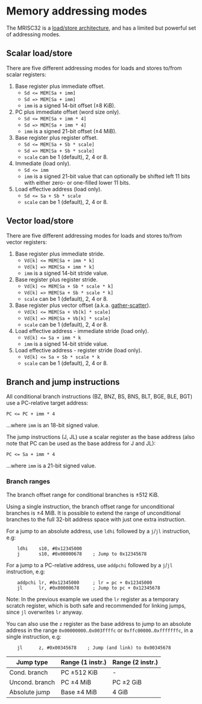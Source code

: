 # Memory addressing modes

The MRISC32 is a [load/store architecture](https://en.wikipedia.org/wiki/Load/store_architecture), and has a limited but powerful set of addressing modes.

## Scalar load/store

There are five different addressing modes for loads and stores to/from scalar registers:

1. Base register plus immediate offset.
   - `Sd <= MEM[Sa + imm]`
   - `Sd => MEM[Sa + imm]`
   - `imm` is a signed 14-bit offset (±8 KiB).
2. PC plus immediate offset (word size only).
   - `Sd <= MEM[Sa + imm * 4]`
   - `Sd => MEM[Sa + imm * 4]`
   - `imm` is a signed 21-bit offset (±4 MiB).
3. Base register plus register offset.
   - `Sd <= MEM[Sa + Sb * scale]`
   - `Sd => MEM[Sa + Sb * scale]`
   - `scale` can be 1 (default), 2, 4 or 8.
4. Immediate (load only).
   - `Sd <= imm`
   - `imm` is a signed 21-bit value that can optionally be shifted left 11 bits with either zero- or one-filled lower 11 bits.
5. Load effective address (load only).
   - `Sd <= Sa + Sb * scale`
   - `scale` can be 1 (default), 2, 4 or 8.


## Vector load/store

There are five different addressing modes for loads and stores to/from vector registers:

1. Base register plus immediate stride.
   - `Vd[k] <= MEM[Sa + imm * k]`
   - `Vd[k] => MEM[Sa + imm * k]`
   - `imm` is a signed 14-bit stride value.
2. Base register plus register stride.
   - `Vd[k] <= MEM[Sa + Sb * scale * k]`
   - `Vd[k] => MEM[Sa + Sb * scale * k]`
   - `scale` can be 1 (default), 2, 4 or 8.
3. Base register plus vector offset (a.k.a. [gather-scatter](https://en.wikipedia.org/wiki/Gather-scatter_%28vector_addressing%29)).
   - `Vd[k] <= MEM[Sa + Vb[k] * scale]`
   - `Vd[k] => MEM[Sa + Vb[k] * scale]`
   - `scale` can be 1 (default), 2, 4 or 8.
4. Load effective address - immediate stride (load only).
   - `Vd[k] <= Sa + imm * k`
   - `imm` is a signed 14-bit stride value.
5. Load effective address - register stride (load only).
   - `Vd[k] <= Sa + Sb * scale * k`
   - `scale` can be 1 (default), 2, 4 or 8.


## Branch and jump instructions

All conditional branch instructions (BZ, BNZ, BS, BNS, BLT, BGE, BLE, BGT) use a PC-relative target address:

`PC <= PC + imm * 4`

...where `imm` is an 18-bit signed value.

The jump instructions (J, JL) use a scalar register as the base address (also note that PC can be used as the base address for J and JL):

`PC <= Sa + imm * 4`

...where `imm` is a 21-bit signed value.

### Branch ranges

The branch offset range for conditional branches is ±512 KiB.

Using a single instruction, the branch offset range for unconditional branches is ±4 MiB. It is possible to extend the range of unconditional branches to the full 32-bit address space with just one extra instruction.

For a jump to an absolute address, use `ldhi` followed by a `j`/`jl` instruction, e.g:

```
    ldhi    s10, #0x12345000
    j       s10, #0x00000678    ; Jump to 0x12345678
```

For a jump to a PC-relative address, use `addpchi` followed by a `j`/`jl` instruction, e.g:

```
    addpchi lr, #0x12345000     ; lr = pc + 0x12345000
    jl      lr, #0x00000678     ; Jump to pc + 0x12345678
```

Note: In the previous example we used the `lr` register as a temporary scratch register, which is both safe and recommended for linking jumps, since `jl` overwrites `lr` anyway.

You can also use the `z` register as the base address to jump to an absolute address in the range `0x00000000`..`0x003ffffc` or `0xffc00000`..`0xfffffffc`, in a single instruction, e.g:

```
    jl      z, #0x00345678    ; Jump (and link) to 0x00345678
```

| Jump type | Range (1 instr.) | Range (2 instr.) |
|---|---|---|
| Cond. branch | PC ±512 KiB | - |
| Uncond. branch | PC ±4 MiB | PC ±2 GiB |
| Absolute jump | Base ±4 MiB | 4 GiB |
